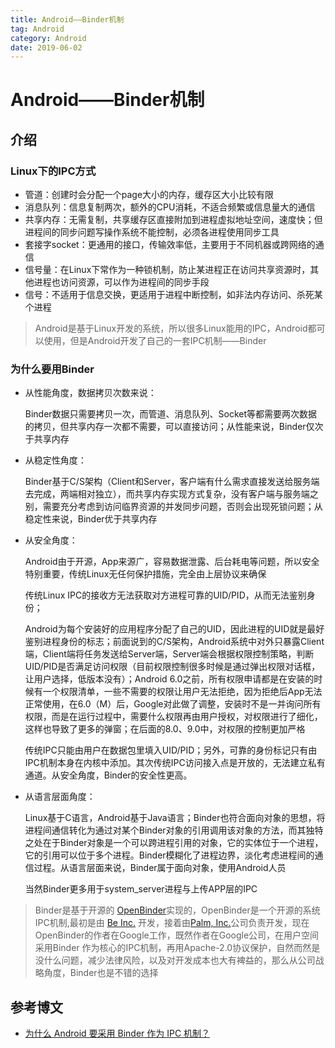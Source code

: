 ```yaml
---
title: Android——Binder机制
tag: Android
category: Android
date: 2019-06-02
---
```


<meta name="referrer" content="no-referrer" />



# Android——Binder机制

## 介绍



### Linux下的IPC方式

- 管道：创建时会分配一个page大小的内存，缓存区大小比较有限
- 消息队列：信息复制两次，额外的CPU消耗，不适合频繁或信息量大的通信
- 共享内存：无需复制，共享缓存区直接附加到进程虚拟地址空间，速度快；但进程间的同步问题写操作系统不能控制，必须各进程使用同步工具
- 套接字socket：更通用的接口，传输效率低，主要用于不同机器或跨网络的通信
- 信号量：在Linux下常作为一种锁机制，防止某进程正在访问共享资源时，其他进程也访问资源，可以作为进程间的同步手段
- 信号：不适用于信息交换，更适用于进程中断控制，如非法内存访问、杀死某个进程



>  Android是基于Linux开发的系统，所以很多Linux能用的IPC，Android都可以使用，但是Android开发了自己的一套IPC机制——Binder

### 为什么要用Binder

- 从性能角度，数据拷贝次数来说：

    Binder数据只需要拷贝一次，而管道、消息队列、Socket等都需要两次数据的拷贝，但共享内存一次都不需要，可以直接访问；从性能来说，Binder仅次于共享内存

- 从稳定性角度：

    Binder基于C/S架构（Client和Server，客户端有什么需求直接发送给服务端去完成，两端相对独立），而共享内存实现方式复杂，没有客户端与服务端之别，需要充分考虑到访问临界资源的并发同步问题，否则会出现死锁问题；从稳定性来说，Binder优于共享内存

- 从安全角度：

    Android由于开源，App来源广，容易数据泄露、后台耗电等问题，所以安全特别重要，传统Linux无任何保护措施，完全由上层协议来确保

    传统Linux IPC的接收方无法获取对方进程可靠的UID/PID，从而无法鉴别身份；

    Android为每个安装好的应用程序分配了自己的UID，因此进程的UID就是最好鉴别进程身份的标志；前面说到的C/S架构，Android系统中对外只暴露Client端，Client端将任务发送给Server端，Server端会根据权限控制策略，判断UID/PID是否满足访问权限（目前权限控制很多时候是通过弹出权限对话框，让用户选择，低版本没有）；Android 6.0之前，所有权限申请都是在安装的时候有一个权限清单，一些不需要的权限让用户无法拒绝，因为拒绝后App无法正常使用，在6.0（M）后，Google对此做了调整，安装时不是一并询问所有权限，而是在运行过程中，需要什么权限再由用户授权，对权限进行了细化，这样也导致了更多的弹窗；在后面的8.0、9.0中，对权限的控制更加严格

    传统IPC只能由用户在数据包里填入UID/PID；另外，可靠的身份标记只有由IPC机制本身在内核中添加。其次传统IPC访问接入点是开放的，无法建立私有通道。从安全角度，Binder的安全性更高。

- 从语言层面角度：

    Linux基于C语言，Android基于Java语言；Binder也符合面向对象的思想，将进程间通信转化为通过对某个Binder对象的引用调用该对象的方法，而其独特之处在于Binder对象是一个可以跨进程引用的对象，它的实体位于一个进程，它的引用可以位于多个进程。Binder模糊化了进程边界，淡化考虑进程间的通信过程。从语言层面来说，Binder属于面向对象，使用Android人员

    当然Binder更多用于system_server进程与上传APP层的IPC

> Binder是基于开源的 [OpenBinder](https://link.zhihu.com/?target=http%3A//www.angryredplanet.com/~hackbod/openbinder/docs/html/BinderIPCMechanism.html)实现的，OpenBinder是一个开源的系统IPC机制,最初是由 [Be Inc.](https://link.zhihu.com/?target=https%3A//en.wikipedia.org/wiki/Be_Inc.) 开发，接着由[Palm, Inc.](https://link.zhihu.com/?target=https%3A//en.wikipedia.org/wiki/Palm%2C_Inc.)公司负责开发，现在OpenBinder的作者在Google工作，既然作者在Google公司，在用户空间采用Binder 作为核心的IPC机制，再用Apache-2.0协议保护，自然而然是没什么问题，减少法律风险，以及对开发成本也大有裨益的，那么从公司战略角度，Binder也是不错的选择

## 参考博文

- [为什么 Android 要采用 Binder 作为 IPC 机制？](<https://www.zhihu.com/question/39440766>)